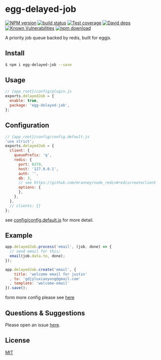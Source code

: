 # egg-delayed-job

[![NPM version][npm-image]][npm-url]
[![build status][travis-image]][travis-url]
[![Test coverage][codecov-image]][codecov-url]
[![David deps][david-image]][david-url]
[![Known Vulnerabilities][snyk-image]][snyk-url]
[![npm download][download-image]][download-url]

[npm-image]: https://img.shields.io/npm/v/egg-delayed-job.svg?style=flat-square
[npm-url]: https://npmjs.org/package/egg-delayed-job
[travis-image]: https://img.shields.io/travis/eggjs/egg-delayed-job.svg?style=flat-square
[travis-url]: https://travis-ci.org/eggjs/egg-delayed-job
[codecov-image]: https://img.shields.io/codecov/c/github/eggjs/egg-delayed-job.svg?style=flat-square
[codecov-url]: https://codecov.io/github/eggjs/egg-delayed-job?branch=master
[david-image]: https://img.shields.io/david/eggjs/egg-delayed-job.svg?style=flat-square
[david-url]: https://david-dm.org/eggjs/egg-delayed-job
[snyk-image]: https://snyk.io/test/npm/egg-delayed-job/badge.svg?style=flat-square
[snyk-url]: https://snyk.io/test/npm/egg-delayed-job
[download-image]: https://img.shields.io/npm/dm/egg-delayed-job.svg?style=flat-square
[download-url]: https://npmjs.org/package/egg-delayed-job

A priority job queue backed by redis, built for eggjs.

## Install

```bash
$ npm i egg-delayed-job --save
```

## Usage

```js
// {app_root}/config/plugin.js
exports.delayedJob = {
  enable: true,
  package: 'egg-delayed-job',
};
```

## Configuration

```js
// {app_root}/config/config.default.js
'use strict';
exports.delayedJob = {
  client: {
    queuePrefix: 'q',
    redis: {
      port: 6379,
      host: '127.0.0.1',
      auth: '',
      db: 3,
      // see https://github.com/mranney/node_redis#rediscreateclient
      options: {
      },
    },
  },
  // clients: {}
};
```

see [config/config.default.js](config/config.default.js) for more detail.

## Example

```js
app.delayedJob.process('email', (job, done) => {
  // send email for this;
  email(job.data.to, done);
});

app.delayedJob.create('email', {
    title: 'welcome email for justin'
  , to: 'gdjyluxiaoyong@gmail.com'
  , template: 'welcome-email'
}).save();
```

form more config please see [here](https://github.com/Automattic/kue)

## Questions & Suggestions

Please open an issue [here](https://github.com/eggjs/egg/issues).

## License

[MIT](LICENSE)
